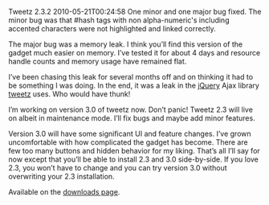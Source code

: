 Tweetz 2.3.2
2010-05-21T00:24:58
One minor and one major bug fixed. The minor bug was that #hash tags with non alpha-numeric's including accented characters were not highlighted and linked correctly.

The major bug was a memory leak. I think you’ll find this version of the gadget much easier on memory. I’ve tested it for about 4 days and resource handle counts and memory usage have remained flat. 

I’ve been chasing this leak for several months off and on thinking it had to be something I was doing. In the end, it was a leak in the [jQuery](http://jquery.com/) Ajax library [tweetz](http://mike-ward.net/tweetz) uses. Who would have thunk!

I’m working on version 3.0 of tweetz now. Don’t panic! Tweetz 2.3 will live on albeit in maintenance mode. I’ll fix bugs and maybe add minor features.

Version 3.0 will have some significant UI and feature changes. I’ve grown uncomfortable with how complicated the gadget has become. There are few too many buttons and hidden behavior for my liking. That’s all I’ll say for now except that you’ll be able to install 2.3 and 3.0 side-by-side. If you love 2.3, you won’t have to change and you can try version 3.0 without overwriting your 2.3 installation.

Available on the [downloads page](http://mike-ward.net/downloads).
